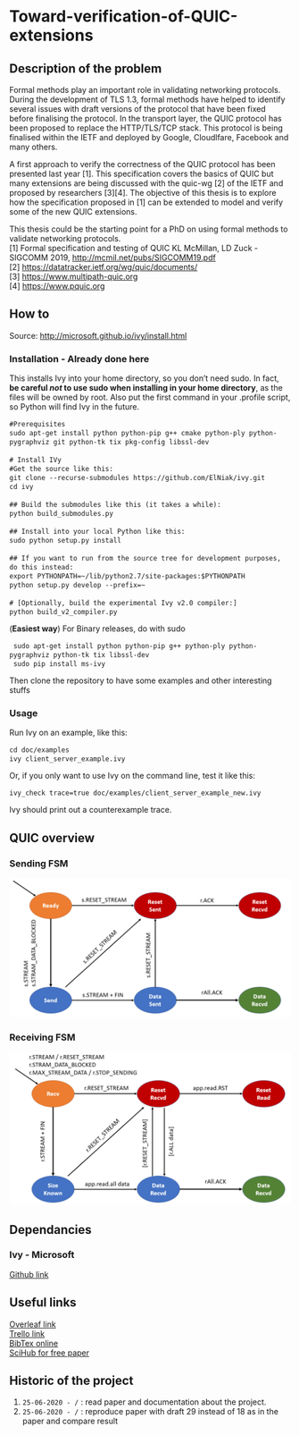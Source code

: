 # Toward-verification-of-QUIC-extensions

## Description of the problem
Formal methods play an important role in validating networking protocols. During the development of TLS 1.3, formal methods have helped to identify several issues with draft versions of the protocol that have been fixed before finalising the protocol. In the transport layer, the QUIC protocol has been proposed to replace the HTTP/TLS/TCP stack. This protocol is being finalised within the IETF and deployed by Google, Cloudlfare, Facebook and many others.     

A first approach to verify the correctness of the QUIC protocol has been presented last year [1]. This specification covers the basics of QUIC but many extensions are being discussed with the quic-wg [2] of the IETF and proposed by researchers [3][4]. The objective of this thesis is to explore how the specification proposed in [1] can be extended to model and verify some of the new QUIC extensions.       

This thesis could be the starting point for a PhD on using formal methods to validate networking protocols.     
[1] Formal specification and testing of QUIC   KL McMillan, LD Zuck - SIGCOMM 2019, http://mcmil.net/pubs/SIGCOMM19.pdf  
[2] https://datatracker.ietf.org/wg/quic/documents/  
[3] https://www.multipath-quic.org  
[4] https://www.pquic.org

## How to
Source: http://microsoft.github.io/ivy/install.html
### Installation - Already done here
This installs Ivy into your home directory, so you don’t need sudo. In fact, **be careful *not* to use sudo when installing in your home directory**, as the files will be owned by root. Also put the first command in your .profile script, so Python will find Ivy in the future.
```shell
#Prerequisites
sudo apt-get install python python-pip g++ cmake python-ply python-pygraphviz git python-tk tix pkg-config libssl-dev

# Install IVy
#Get the source like this:
git clone --recurse-submodules https://github.com/ElNiak/ivy.git
cd ivy

## Build the submodules like this (it takes a while):
python build_submodules.py

## Install into your local Python like this:
sudo python setup.py install

## If you want to run from the source tree for development purposes, do this instead:
export PYTHONPATH=~/lib/python2.7/site-packages:$PYTHONPATH
python setup.py develop --prefix=~

# [Optionally, build the experimental Ivy v2.0 compiler:]
python build_v2_compiler.py
```

(**Easiest way**) For Binary releases, do with sudo
```shell
 sudo apt-get install python python-pip g++ python-ply python-pygraphviz python-tk tix libssl-dev
 sudo pip install ms-ivy
```
Then clone the repository to have some examples and other interesting stuffs
### Usage
Run Ivy on an example, like this:
```shell
cd doc/examples
ivy client_server_example.ivy
```
Or, if you only want to use Ivy on the command line, test it like this:
```shell
ivy_check trace=true doc/examples/client_server_example_new.ivy
```
Ivy should print out a counterexample trace.
## QUIC overview
### Sending FSM
![alt text](https://github.com/ElNiak/Toward-verification-of-QUIC-extensions/blob/master/rapport/sentFSM.PNG)

### Receiving FSM
![alt text](https://github.com/ElNiak/Toward-verification-of-QUIC-extensions/blob/master/rapport/rcvdFSM.PNG)

## Dependancies
### Ivy - Microsoft
[Github link](https://github.com/microsoft/ivy/tree/master/doc/examples/quic)

## Useful links
[Overleaf link](https://www.overleaf.com/4756785148nycvgbzrpcrb)  
[Trello link](https://trello.com/invite/b/umxKNP0a/a23a28a91982965e8f4071172df443dc/toward-verification-of-quic-extensions)  
[BibTex online](https://www.bibme.org/bibtex)  
[SciHub for free paper](https://sci-hub.tw/)

## Historic of the project
1. `25-06-2020 - /` : read paper and documentation about the project. 
2. `25-06-2020 - /` : reproduce paper with draft 29 instead of 18 as in the paper and compare result
